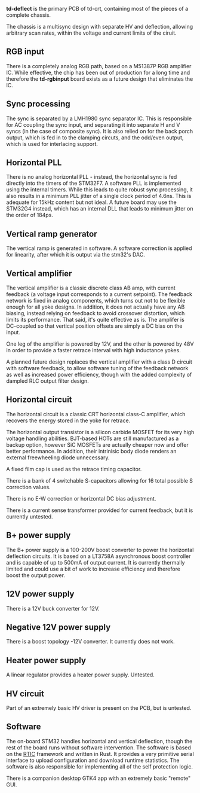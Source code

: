 **td-deflect** is the primary PCB of td-crt, containing most of the pieces of a complete chassis.

The chassis is a multisync design with separate HV and deflection, allowing arbitrary scan rates, within the voltage and current limits of the ciruit.

RGB input
---------

There is a completely analog RGB path, based on a M51387P RGB amplifier IC. While effective, the chip has been out of production for a long time and therefore the **td-rgbinput** board exists as a future design that eliminates the IC.

Sync processing
---------------

The sync is separated by a LMH1980 sync separator IC. This is responsible for AC coupling the sync input, and separating it into separate H and V syncs (in the case of composite sync). It is also relied on for the back porch output, which is fed in to the clamping circuts, and the odd/even output, which is used for interlacing support.

Horizontal PLL
--------------

There is no analog horizontal PLL - instead, the horizontal sync is fed directly into the timers of the STM32F7. A software PLL is implemented using the internal timers. While this leads to quite robust sync processing, it also results in a minimum PLL jitter of a single clock period of 4.6ns. This is adequate for 15kHz content but not ideal. A future board may use the STM32G4 instead, which has an internal DLL that leads to minimum jitter on the order of 184ps.

Vertical ramp generator
-----------------------

The vertical ramp is generated in software. A software correction is applied for linearity, after which it is output via the stm32's DAC.

Vertical amplifier
------------------

The vertical amplifier is a classic discrete class AB amp, with current feedback (a voltage input corresponds to a current setpoint). The feedback network is fixed in analog components, which turns out not to be flexible enough for all yoke designs. In addition, it does not actually have any AB biasing, instead relying on feedback to avoid crossover distortion, which limits its performance. That said, it's quite effective as is. The amplifer is DC-coupled so that vertical position offsets are simply a DC bias on the input.

One leg of the amplifier is powered by 12V, and the other is powered by 48V in order to provide a faster retrace interval with high inductance yokes.

A planned future design replaces the vertical amplifier with a class D circuit with software feedback, to allow software tuning of the feedback network as well as increased power efficiency, though with the added complexity of dampled RLC output filter design.

Horizontal circuit
------------------

The horizontal circuit is a classic CRT horizontal class-C amplifier, which recovers the energy stored in the yoke for retrace.

The horizontal output transistor is a silicon carbide MOSFET for its very high voltage handling abilities. BJT-based HOTs are still manufactured as a backup option, however SiC MOSFETs are actually cheaper now and offer better performance. In addition, their intrinisic body diode renders an external freewheeling diode unnecessary.

A fixed film cap is used as the retrace timing capacitor.

There is a bank of 4 switchable S-capacitors allowing for 16 total possible S correction values.

There is no E-W correction or horizontal DC bias adjustment.

There is a current sense transformer provided for current feedback, but it is currently untested.

B+ power supply
---------------

The B+ power supply is a 100-200V boost converter to power the horizontal deflection circuits. It is based on a LT3758A asynchronous boost controller and is capable of up to 500mA of output current. It is currently thermally limited and could use a bit of work to increase efficiency and therefore boost the output power.

12V power supply
----------------

There is a 12V buck converter for 12V.

Negative 12V power supply
-----------------

There is a boost topology -12V converter. It currently does not work.


Heater power supply
-------------------

A linear regulator provides a heater power supply. Untested.

HV circuit
----------

Part of an extremely basic HV driver is present on the PCB, but is untested.

Software
--------

The on-board STM32 handles horizontal and vertical deflection, though the rest of the board runs without software intervention. The software is based on the [RTIC](https://rtic.rs) framework and written in Rust. It provides a very primitive serial interface to upload configuration and download runtime statistics. The software is also responsible for implementing all of the self protection logic.

There is a companion desktop GTK4 app with an extremely basic "remote" GUI.
